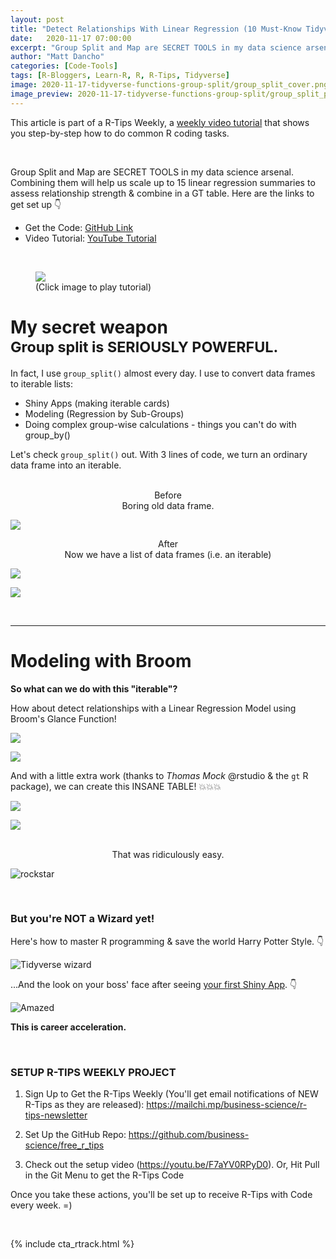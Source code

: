 ```yaml
---
layout: post
title: "Detect Relationships With Linear Regression (10 Must-Know Tidyverse Functions #4)"
date:   2020-11-17 07:00:00
excerpt: "Group Split and Map are SECRET TOOLS in my data science arsenal.  Combining them will help us scale up to 15 linear regression summaries to assess relationship strength and combine in a GT table."
author: "Matt Dancho"
categories: [Code-Tools]
tags: [R-Bloggers, Learn-R, R, R-Tips, Tidyverse]
image: 2020-11-17-tidyverse-functions-group-split/group_split_cover.png
image_preview: 2020-11-17-tidyverse-functions-group-split/group_split_preview.jpg
---
```




This article is part of a R-Tips Weekly, a [weekly video tutorial](https://mailchi.mp/business-science/r-tips-newsletter) that shows you step-by-step how to do common R coding tasks.

<br/>

Group Split and Map are SECRET TOOLS in my data science arsenal.  Combining them will help us scale up to 15 linear regression summaries to assess relationship strength & combine in a GT table. Here are the links to get set up 👇

- Get the Code: [GitHub Link](https://github.com/business-science/free_r_tips)
- Video Tutorial: [YouTube Tutorial](https://youtu.be/wj_AAs4VC8M)

<br>

<figure class="text-center">
  <a href="https://youtu.be/wj_AAs4VC8M"><img src="/assets/2020-11-17-tidyverse-functions-group-split/video_thumb.jpg" border="0" /></a>
  <figcaption>(Click image to play tutorial)</figcaption>
</figure>



<h1>My secret weapon <br><small>Group split is SERIOUSLY POWERFUL.</small></h1>

In fact, I use `group_split()` almost every day.  I use to convert data frames to iterable lists:

- Shiny Apps (making iterable cards)
- Modeling (Regression by Sub-Groups)
- Doing complex group-wise calculations - things you can't do with group_by()

Let's check `group_split()` out. With 3 lines of code, we turn an ordinary data frame into an iterable. 

<br>

<center>Before <br>Boring old data frame. </center>

![](/assets/2020-11-17-tidyverse-functions-group-split/before.jpg)


<center>After <br>Now we have a list of data frames (i.e. an iterable)</center>

![](/assets/2020-11-17-tidyverse-functions-group-split/after1.jpg)

![](/assets/2020-11-17-tidyverse-functions-group-split/after2.jpg)


<br>

<hr>

# Modeling with Broom

**So what can we do with this "iterable"?**

How about detect relationships with a Linear Regression Model using Broom's Glance Function!

![](/assets/2020-11-17-tidyverse-functions-group-split/broom1.jpg)

![](/assets/2020-11-17-tidyverse-functions-group-split/broom2.jpg)

And with a little extra work (thanks to _Thomas Mock_ @rstudio & the `gt` R package), we can create this INSANE TABLE! 💥💥💥

![](/assets/2020-11-17-tidyverse-functions-group-split/broom3.jpg)

![](/assets/2020-11-17-tidyverse-functions-group-split/broom4.jpg)



<br>

<center>That was ridiculously easy.</center>

![rockstar](/assets/2020-11-17-tidyverse-functions-group-split/guitar.gif)




<br>

### But you're NOT a Wizard yet! 

Here's how to master R programming & save the world Harry Potter Style.  👇
 
![Tidyverse wizard](/assets/2020-11-17-tidyverse-functions-group-split/harry.gif)


...And the look on your boss' face after seeing [your first Shiny App](https://www.business-science.io/business/2020/08/05/build-data-science-app-3-months.html). 👇

![Amazed](/assets/2020-11-17-tidyverse-functions-group-split/amazed.gif)


**This is career acceleration.**



<br>

### SETUP R-TIPS WEEKLY PROJECT

1. Sign Up to Get the R-Tips Weekly (You'll get email notifications of NEW R-Tips as they are released): https://mailchi.mp/business-science/r-tips-newsletter

2. Set Up the GitHub Repo: https://github.com/business-science/free_r_tips

3. Check out the setup video (https://youtu.be/F7aYV0RPyD0). Or, Hit Pull in the Git Menu to get the R-Tips Code

Once you take these actions, you'll be set up to receive R-Tips with Code every week. =)

<br>

{% include cta_rtrack.html %}